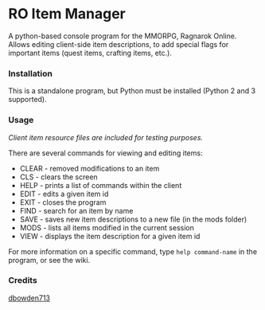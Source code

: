 # RO Item Manager
A python-based console program for the MMORPG, Ragnarok Online. Allows editing client-side item descriptions, to add special flags for important items (quest items, crafting items, etc.).

### Installation
This is a standalone program, but Python must be installed (Python 2 and 3 supported).

### Usage
*Client item resource files are included for testing purposes.*  

There are several commands for viewing and editing items:

- CLEAR - removed modifications to an item
- CLS - clears the screen
- HELP - prints a list of commands within the client
- EDIT - edits a given item id
- EXIT - closes the program
- FIND - search for an item by name
- SAVE - saves new item descriptions to a new file (in the mods folder)
- MODS - lists all items modified in the current session
- VIEW - displays the item description for a given item id

For more information on a specific command, type `help command-name` in the program, or see the wiki.

### Credits
[dbowden713](https://github.com/dbowden713)
